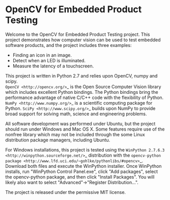 OpenCV for Embedded Product Testing
====================================

Welcome to the OpenCV for Embedded Product Testing project.  This project 
demonstrates how computer vision can be used to test embedded 
software products, and the project includes three examples:

* Finding an icon in an image.
* Detect when an LED is illuminated.
* Measure the latency of a touchscreen.

This project is written in Python 2.7 and relies upon OpenCV, numpy and scipy.  
`OpenCV <http://opencv.org/>`_ is the Open Source Computer Vision library which 
includes excellent Python bindings.  The Python bindings bring the performance 
advantage of native C/C++ code with the flexibility of Python.  
`NumPy <http://www.numpy.org/>`_ is a scientific computing package for Python.
`SciPy <http://www.scipy.org/>`_ builds upon NumPy to provide broad support
for solving math, science and engineering problems.  

All software development was performed under Ubuntu, but the project should run
under Windows and Mac OS X.  Some features require use of the nonfree library
which may not be included through the some Linux distribution package managers,
including Ubuntu.

For Windows installations, this project is tested using the 
`WinPython 2.7.6.3 <http://winpython.sourceforge.net/>`_ 
distribution with the 
`opencv-python package <http://www.lfd.uci.edu/~gohlke/pythonlibs/#opencv>`_.  
Download both files and execute the 
WinPython installer.  Once WinPython installs, run 
"WinPython Control Panel.exe", click "Add packages", select the opencv-python 
package, and then click "Install Packages".  You will likely also want to
select "Advanced"->"Register Distribution...".  

The project is released under the permissive MIT license.
